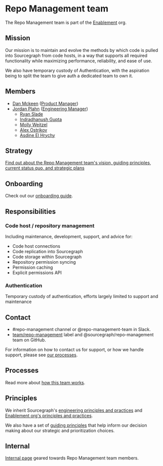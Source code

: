 # Repo Management team

The Repo Management team is part of the [Enablement](../index.md) org.

## Mission

Our mission is to maintain and evolve the methods by which code is pulled into Sourcegraph from code hosts, in a way that supports all required functionality while maximizing performance, reliability, and ease of use.

We also have temporary custody of Authentication, with the aspiration being to split the team to give auth a dedicated team to own it.

## Members

- [Dan Mckeen](../../../../team/index.md#dan-mckean) ([Product Manager](../../../product/roles/index.md#product-manager))
- [Jordan Plahn](../../../../team/index.md#jordan-plahn) ([Engineering Manager](../../roles.md#engineering-manager))
  - [Ryan Slade](../../../../team/index.md#ryan-slade)
  - [Indradhanush Gupta](../../../../team/index.md#indradhanush-gupta)
  - [Molly Weitzel](../../../../team/index.md#molly-weitzel)
  - [Alex Ostrikov](../../../../team/index.md#alexander-ostrikov)
  - [Asdine El Hrychy](../../../../team/index.md#asdine-el-hrychy)

## Strategy

[Find out about the Repo Management team's vision, guiding principles, current status quo, and strategic plans](../../../../strategy-goals/strategy/enablement/repo-management/index.md)

## Onboarding

Check out our [onboarding guide](onboarding.md).

## Responsibilities

### Code host / repository management

Including maintenance, development, support, and advice for:

- Code host connections
- Code replication into Sourcegraph
- Code storage within Sourcegraph
- Repository permission syncing
- Permission caching
- Explicit permissions API

### Authentication

Temporary custody of authentication, efforts largely limited to support and maintenance

## Contact

- #repo-management channel or @repo-management-team in Slack.
- [team/repo-management](https://github.com/sourcegraph/sourcegraph/labels/team%2Frepo-management) label and @sourcegraph/repo-management team on GitHub.

For information on how to contact us for support, or how we handle support, please see [our processes](processes.md).

## Processes

Read more about [how this team works](processes.md).

## Principles

We inherit Sourcegraph's [engineering principles and practices](../../principles-and-practices.md) and [Enablement org's principles and practices](../index.md#principles-and-practices).

We also have a set of [guiding principles](../../../../strategy-goals/strategy/enablement/repo-management/index.md#guiding-principles) that help inform our decision making about our strategic and prioritization choices.

## Internal

[Internal page](internal.md) geared towards Repo Management team members.
